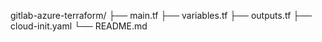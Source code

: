 gitlab-azure-terraform/
├── main.tf
├── variables.tf
├── outputs.tf
├── cloud-init.yaml
└── README.md
